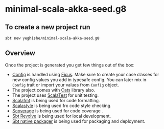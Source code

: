 minimal-scala-akka-seed.g8
=========================

## To create a new project run

```
sbt new yeghishe/minimal-scala-akka-seed.g8
```

## Overview

Once the project is generated you get few things out of the box:
* [Config](https://github.com/yeghishe/minimal-scala-akka-http-seed/blob/master/src/main/scala/io/github/yeghishe/Config.scala) is handled using [Ficus](https://github.com/ceedubs/ficus). Make sure to create your case classes for new config values you add in typesafe config. You can later mix in `Config` trait or import your values from `Config` object.
* The project comes with [Cats](http://typelevel.org/cats/) library also.
* The project uses [ScalaTest](http://www.scalatest.org/) for unit testing.
* [Scalafmt](https://github.com/olafurpg/scalafmt) is being used for code formatting.
* [Scalastyle](http://www.scalastyle.org/) is being used fro code style checking.
* [Scoverage](https://github.com/scoverage/sbt-scoverage) is being used for code coverage .
* [Sbt Revolve](https://github.com/spray/sbt-revolver) is being used for local development.
* [Sbt native packager](https://github.com/sbt/sbt-native-packager) is being used  for packaging and deployment.

